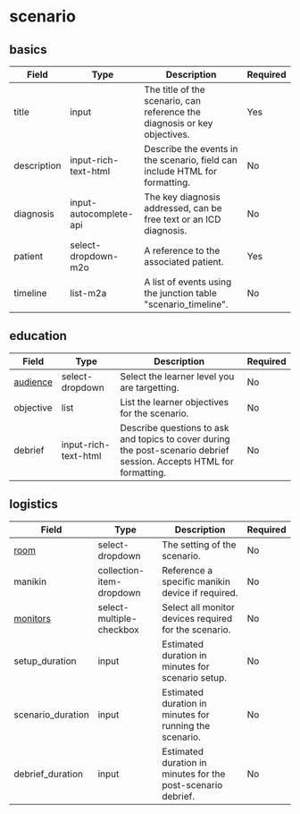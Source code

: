 # scenario

## basics

| Field | Type | Description | Required |
| --- | --- | --- | --- |
| title | input | The title of the scenario, can reference the diagnosis or key objectives. | Yes |
| description | input-rich-text-html | Describe the events in the scenario, field can include HTML for formatting. | No |
| diagnosis | input-autocomplete-api | The key diagnosis addressed, can be free text or an ICD diagnosis. | No |
| patient | select-dropdown-m2o | A reference to the associated patient. | Yes |
| timeline | list-m2a | A list of events using the junction table "scenario_timeline". | No |
## education

| Field | Type | Description | Required |
| --- | --- | --- | --- |
| [audience](#audience) | select-dropdown | Select the learner level you are targetting. | No |
| objective | list | List the learner objectives for the scenario. | No |
| debrief | input-rich-text-html | Describe questions to ask and topics to cover during the post-scenario debrief session. Accepts HTML for formatting. | No |
## logistics

| Field | Type | Description | Required |
| --- | --- | --- | --- |
| [room](#room) | select-dropdown | The setting of the scenario. | No |
| manikin | collection-item-dropdown | Reference a specific manikin device if required. | No |
| [monitors](#monitors) | select-multiple-checkbox | Select all monitor devices required for the scenario. | No |
| setup_duration | input | Estimated duration in minutes for scenario setup. | No |
| scenario_duration | input | Estimated duration in minutes for running the scenario. | No |
| debrief_duration | input | Estimated duration in minutes for the post-scenario debrief. | No |
